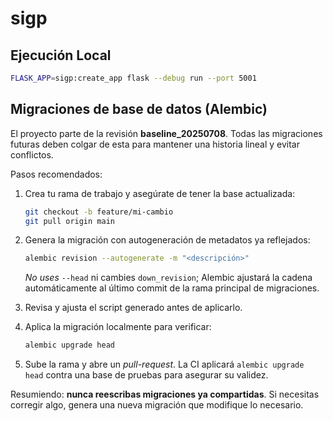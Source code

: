 # sigp

## Ejecución Local
```bash
FLASK_APP=sigp:create_app flask --debug run --port 5001  
```

## Migraciones de base de datos (Alembic)

El proyecto parte de la revisión **baseline_20250708**.  Todas las migraciones
futuras deben colgar de esta para mantener una historia lineal y evitar
conflictos.

Pasos recomendados:

1. Crea tu rama de trabajo y asegúrate de tener la base actualizada:

   ```bash
   git checkout -b feature/mi-cambio
   git pull origin main
   ```

2. Genera la migración con autogeneración de metadatos ya reflejados:

   ```bash
   alembic revision --autogenerate -m "<descripción>"
   ```

   *No uses* `--head` ni cambies `down_revision`; Alembic ajustará la cadena
   automáticamente al último commit de la rama principal de migraciones.

3. Revisa y ajusta el script generado antes de aplicarlo.

4. Aplica la migración localmente para verificar:

   ```bash
   alembic upgrade head
   ```

5. Sube la rama y abre un *pull-request*.  La CI aplicará `alembic upgrade head`
   contra una base de pruebas para asegurar su validez.

Resumiendo: **nunca reescribas migraciones ya compartidas**.  Si necesitas
corregir algo, genera una nueva migración que modifique lo necesario.